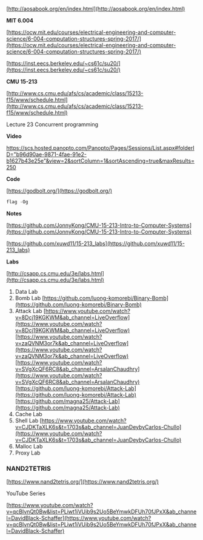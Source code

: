 [http://aosabook.org/en/index.html](http://aosabook.org/en/index.html)

**MIT 6.004**

[https://ocw.mit.edu/courses/electrical-engineering-and-computer-science/6-004-computation-structures-spring-2017/](https://ocw.mit.edu/courses/electrical-engineering-and-computer-science/6-004-computation-structures-spring-2017/)

[https://inst.eecs.berkeley.edu/~cs61c/su20/](https://inst.eecs.berkeley.edu/~cs61c/su20/)

**CMU 15-213**

[http://www.cs.cmu.edu/afs/cs/academic/class/15213-f15/www/schedule.html](http://www.cs.cmu.edu/afs/cs/academic/class/15213-f15/www/schedule.html)

Lecture 23 Concurrent programming

**Video**

[http](https://godbolt.org/)[s://scs.hosted.panopto.com/Panopto/Pages/Sessions/List.aspx#folderID="b96d90ae-9871-4fae-91e2-b1627b43e25e"&view=2&sortColumn=1&sortAscending=true&maxResults=250](https://scs.hosted.panopto.com/Panopto/Pages/Sessions/List.aspx#folderID=%22b96d90ae-9871-4fae-91e2-b1627b43e25e%22&view=2&sortColumn=1&sortAscending=true&maxResults=250)

**Code**

[https://godbolt.org/](https://godbolt.org/)

```c
flag -Og
```

**Notes**

[https://github.com/JonnyKong/CMU-15-213-Intro-to-Computer-Systems](https://github.com/JonnyKong/CMU-15-213-Intro-to-Computer-Systems)

[https://github.com/xuwd11/15-213_labs](https://github.com/xuwd11/15-213_labs)

**Labs**

[http://csapp.cs.cmu.edu/3e/labs.html](http://csapp.cs.cmu.edu/3e/labs.html)

1. Data Lab
2. Bomb Lab [https://github.com/luong-komorebi/Binary-Bomb](https://github.com/luong-komorebi/Binary-Bomb)
3. Attack Lab [https://www.youtube.com/watch?v=8Dcj19KGKWM&ab_channel=LiveOverflow](https://www.youtube.com/watch?v=8Dcj19KGKWM&ab_channel=LiveOverflow) [https://www.youtube.com/watch?v=zaQVNM3or7k&ab_channel=LiveOverflow](https://www.youtube.com/watch?v=zaQVNM3or7k&ab_channel=LiveOverflow) [https://www.youtube.com/watch?v=SVgXcQF6RC8&ab_channel=ArsalanChaudhry](https://www.youtube.com/watch?v=SVgXcQF6RC8&ab_channel=ArsalanChaudhry) [https://github.com/luong-komorebi/Attack-Lab](https://github.com/luong-komorebi/Attack-Lab) [https://github.com/magna25/Attack-Lab](https://github.com/magna25/Attack-Lab)
4. Cache Lab
5. Shell Lab [https://www.youtube.com/watch?v=CJDKTaXLK6s&t=1703s&ab_channel=JuanDeybyCarlos-Chullo](https://www.youtube.com/watch?v=CJDKTaXLK6s&t=1703s&ab_channel=JuanDeybyCarlos-Chullo)
6. Malloc Lab
7. Proxy Lab

### NAND2TETRIS

[https://www.nand2tetris.org/](https://www.nand2tetris.org/)

YouTube Series

[https://www.youtube.com/watch?v=qcBIvnQt0Bw&list=PLiwt1iVUib9s2Uo5BeYmwkDFUh70fJPxX&ab_channel=DavidBlack-Schaffer](https://www.youtube.com/watch?v=qcBIvnQt0Bw&list=PLiwt1iVUib9s2Uo5BeYmwkDFUh70fJPxX&ab_channel=DavidBlack-Schaffer)